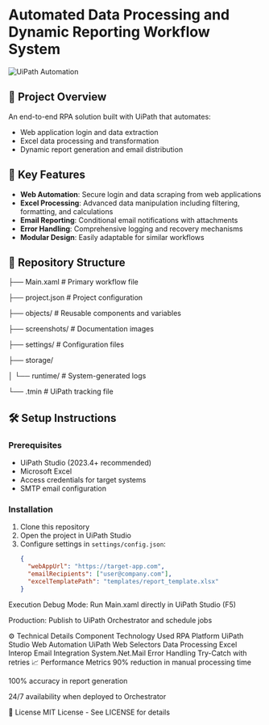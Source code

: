 # Automated Data Processing and Dynamic Reporting Workflow System

![UiPath Automation](screenshots/workflow_overview.png)

## 📌 Project Overview
An end-to-end RPA solution built with UiPath that automates:
- Web application login and data extraction
- Excel data processing and transformation
- Dynamic report generation and email distribution

## 🚀 Key Features
- **Web Automation**: Secure login and data scraping from web applications
- **Excel Processing**: Advanced data manipulation including filtering, formatting, and calculations
- **Email Reporting**: Conditional email notifications with attachments
- **Error Handling**: Comprehensive logging and recovery mechanisms
- **Modular Design**: Easily adaptable for similar workflows

## 📂 Repository Structure

├── Main.xaml # Primary workflow file

├── project.json # Project configuration

├── objects/ # Reusable components and variables

├── screenshots/ # Documentation images

├── settings/ # Configuration files

├── storage/

│ └── runtime/ # System-generated logs

└── .tmin # UiPath tracking file


## 🛠️ Setup Instructions

### Prerequisites
- UiPath Studio (2023.4+ recommended)
- Microsoft Excel
- Access credentials for target systems
- SMTP email configuration

### Installation
1. Clone this repository
2. Open the project in UiPath Studio
3. Configure settings in `settings/config.json`:
   ```json
   {
     "webAppUrl": "https://target-app.com",
     "emailRecipients": ["user@company.com"],
     "excelTemplatePath": "templates/report_template.xlsx"
   }
Execution
Debug Mode: Run Main.xaml directly in UiPath Studio (F5)

Production: Publish to UiPath Orchestrator and schedule jobs

⚙️ Technical Details
Component	Technology Used
RPA Platform	UiPath Studio
Web Automation	UiPath Web Selectors
Data Processing	Excel Interop
Email Integration	System.Net.Mail
Error Handling	Try-Catch with retries
📈 Performance Metrics
90% reduction in manual processing time

100% accuracy in report generation

24/7 availability when deployed to Orchestrator



📜 License
MIT License - See LICENSE for details
